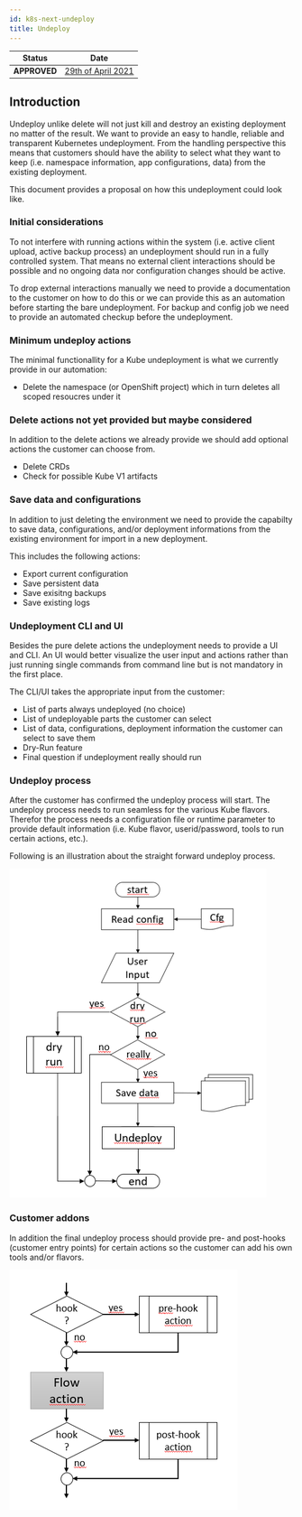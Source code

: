 ```yaml
---
id: k8s-next-undeploy
title: Undeploy
---
```


| Status | Date |
| --- | ---|
| <span className="dx-good">**APPROVED**</span>| [29th of April 2021](https://pages.git.cwp.pnp-hcl.com/Team-Q/development-doc/architecture-community/2021-04-29) |

## Introduction

Undeploy unlike delete will not just kill and destroy an existing deployment no matter of the result.
We want to provide an easy to handle, reliable and transparent Kubernetes undeployment.
From the handling perspective this means that customers should have the ability to select what they want to keep (i.e. namespace information, app configurations, data) from the existing deployment.

This document provides a proposal on how this undeployment could look like.


### Initial considerations

To not interfere with running actions within the system (i.e. active client upload, active backup process) an undeployment should run in a fully controlled system. That means no external client interactions should be possible and no ongoing data nor configuration changes should be active.

To drop external interactions manually we need to provide a documentation to the customer on how to do this or we can provide this as an automation before starting the bare undeployment.
For backup and config job we need to provide an automated checkup before the undeployment.

### Minimum undeploy actions

The minimal functionallity for a Kube undeployment is what we currently provide in our automation:

- Delete the namespace (or OpenShift project) which in turn deletes all scoped resoucres under it

### Delete actions not yet provided but maybe considered

In addition to the delete actions we already provide we should add optional actions the customer can choose from.

- Delete CRDs
- Check for possible Kube V1 artifacts

### Save data and configurations

In addition to just deleting the environment we need to provide the capabilty to save data, configurations, and/or deployment informations from the existing environment for import in a new deployment.

This includes the following actions:

- Export current configuration
- Save persistent data
- Save exisitng backups
- Save existing logs

### Undeployment CLI and UI

Besides the pure delete actions the undeployment needs to provide a UI and CLI. An UI would better visualize the user input and actions rather than just running single commands from command line but is not mandatory in the first place.

The CLI/UI takes the appropriate input from the customer:

- List of parts always undeployed (no choice)
- List of undeployable parts the customer can select
- List of data, configurations, deployment information the customer can select to save them
- Dry-Run feature
- Final question if undeployment really should run

### Undeploy process

After the customer has confirmed the undeploy process will start. The undeploy process needs to run seamless for the various Kube flavors. Therefor the process needs a configuration file or runtime parameter to provide default information (i.e. Kube flavor, userid/password, tools to run certain actions, etc.).

Following is an illustration about the straight forward undeploy process. 

![Undeploy process](./undeploy/undeploy_process.png)

### Customer addons

In addition the final undeploy process should provide pre- and post-hooks (customer entry points) for certain actions so the customer can add his own tools and/or flavors.

![Undeploy process](./undeploy/pre_post-hooks.png)

